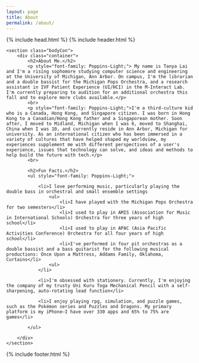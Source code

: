 ```yaml
---
layout: page
title: About
permalink: /about/
---
```

<head>
	<title>{{ site.author }} / {{ site.ab }}</title>
	<meta name="author" content="{{ site.author }}">
	<meta name="description" content="{{ page.content | strip_html | strip_newlines }}">
	<meta name="keywords" content="{{ page.meta.keywords }}">
	{% include head.html %}
</head>
<body>
	{% include header.html %}
  <main class="content">

	<section class="bodyCon">
		<div class="container">
			<h2>About Me.</h2>
			<p style="font-family: Poppins-Light;"> My name is Tanya Lai and I'm a rising sophomore studying computer science and engineering at the University of Michigan, Ann Arbor. On campus, I'm the librarian and a double bassist for the Michigan Pops Orchestra, and a research assistant in IVF Patient Experience (UI/HCI) in the M-Interact Lab. I'm currently preparing to audition for an additional orchestra this fall and to explore more clubs available.</p>
			<br>
			<p style="font-family: Poppins-Light;">I'm a third-culture kid who is a Canada, Hong Kong, and Singapore citizen. I was born in Hong Kong to a Canadian/Hong Kong father and a Singaporean mother. Soon after, I moved to Midland, Michigan when I was 6, moved to Shanghai, China when I was 10, and currently reside in Ann Arbor, Michigan for university. As an international citizen who has been immersed in a variety of cultures that have helped shaped my worldview, my experiences supplement me with different perspectives of a user's experience, issues that technology can solve, and ideas and methods to help build the future with tech.</p>
			<br>

			<h2>Fun Facts.</h2>
			<ul style="font-family: Poppins-Light;">

				<li>I love performing music, particularly playing the double bass in orchestral and small ensemble settings
					<ul>
						<li>I have played with the Michigan Pops Orchestra for two semesters</li>
						<li>I used to play in AMIS (Association for Music in International Schools) Orchestra for three years of high school</li>
						<li>I used to play in APAC (Asia Pacific Activities Conference) Orchestra for all four years of high school</li>
						<li>I've performed in four pit orchestras as a double bassist and a bass guitarist for the following musical productions: Once Upon a Mattress, Addams Family, Oklahoma, Curtains</li>
					<ul>
				</li>

				<li>I'm obsessed with stationery. Currently, I'm enjoying the company of my trusty Uni Kuru Toga Mechanical Pencil with a self-sharpening, auto-rotating lead function</li>

				<li>I enjoy playing rpg, simulation, and puzzle games, such as the Pokémon series and Puzzles and Dragons. My primary platform is my iPhone–I have over 330 apps and 65% to 75% are games</li>
				
			</ul>

		</div>
	</section>


  </main>
  {% include footer.html %}
</body>

